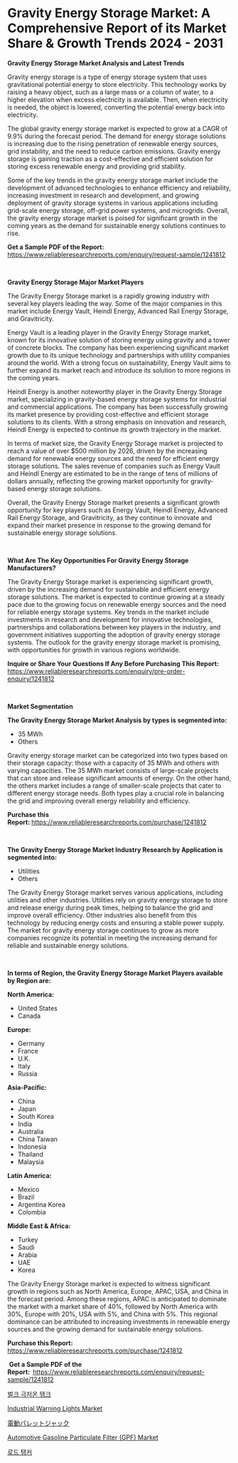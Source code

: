 <p><h1>Gravity Energy Storage Market: A Comprehensive Report of its Market Share & Growth Trends 2024 - 2031</h1></p><p><strong>Gravity Energy Storage Market Analysis and Latest Trends</strong></p>
<p><p>Gravity energy storage is a type of energy storage system that uses gravitational potential energy to store electricity. This technology works by raising a heavy object, such as a large mass or a column of water, to a higher elevation when excess electricity is available. Then, when electricity is needed, the object is lowered, converting the potential energy back into electricity.</p><p>The global gravity energy storage market is expected to grow at a CAGR of 9.9% during the forecast period. The demand for energy storage solutions is increasing due to the rising penetration of renewable energy sources, grid instability, and the need to reduce carbon emissions. Gravity energy storage is gaining traction as a cost-effective and efficient solution for storing excess renewable energy and providing grid stability.</p><p>Some of the key trends in the gravity energy storage market include the development of advanced technologies to enhance efficiency and reliability, increasing investment in research and development, and growing deployment of gravity storage systems in various applications including grid-scale energy storage, off-grid power systems, and microgrids. Overall, the gravity energy storage market is poised for significant growth in the coming years as the demand for sustainable energy solutions continues to rise.</p></p>
<p><strong>Get a Sample PDF of the Report:&nbsp;</strong> <a href="https://www.reliableresearchreports.com/enquiry/request-sample/1241812">https://www.reliableresearchreports.com/enquiry/request-sample/1241812</a></p>
<p>&nbsp;</p>
<p><strong>Gravity Energy Storage Major Market Players</strong></p>
<p><p>The Gravity Energy Storage market is a rapidly growing industry with several key players leading the way. Some of the major companies in this market include Energy Vault, Heindl Energy, Advanced Rail Energy Storage, and Gravitricity.</p><p>Energy Vault is a leading player in the Gravity Energy Storage market, known for its innovative solution of storing energy using gravity and a tower of concrete blocks. The company has been experiencing significant market growth due to its unique technology and partnerships with utility companies around the world. With a strong focus on sustainability, Energy Vault aims to further expand its market reach and introduce its solution to more regions in the coming years.</p><p>Heindl Energy is another noteworthy player in the Gravity Energy Storage market, specializing in gravity-based energy storage systems for industrial and commercial applications. The company has been successfully growing its market presence by providing cost-effective and efficient storage solutions to its clients. With a strong emphasis on innovation and research, Heindl Energy is expected to continue its growth trajectory in the market.</p><p>In terms of market size, the Gravity Energy Storage market is projected to reach a value of over $500 million by 2026, driven by the increasing demand for renewable energy sources and the need for efficient energy storage solutions. The sales revenue of companies such as Energy Vault and Heindl Energy are estimated to be in the range of tens of millions of dollars annually, reflecting the growing market opportunity for gravity-based energy storage solutions.</p><p>Overall, the Gravity Energy Storage market presents a significant growth opportunity for key players such as Energy Vault, Heindl Energy, Advanced Rail Energy Storage, and Gravitricity, as they continue to innovate and expand their market presence in response to the growing demand for sustainable energy storage solutions.</p></p>
<p>&nbsp;</p>
<p><strong>What Are The Key Opportunities For Gravity Energy Storage Manufacturers?</strong></p>
<p><p>The Gravity Energy Storage market is experiencing significant growth, driven by the increasing demand for sustainable and efficient energy storage solutions. The market is expected to continue growing at a steady pace due to the growing focus on renewable energy sources and the need for reliable energy storage systems. Key trends in the market include investments in research and development for innovative technologies, partnerships and collaborations between key players in the industry, and government initiatives supporting the adoption of gravity energy storage systems. The outlook for the gravity energy storage market is promising, with opportunities for growth in various regions worldwide.</p></p>
<p><strong>Inquire or Share Your Questions If Any Before Purchasing This Report:</strong> <a href="https://www.reliableresearchreports.com/enquiry/pre-order-enquiry/1241812">https://www.reliableresearchreports.com/enquiry/pre-order-enquiry/1241812</a></p>
<p>&nbsp;</p>
<p><strong>Market Segmentation</strong></p>
<p><strong>The Gravity Energy Storage Market Analysis by types is segmented into:</strong></p>
<p><ul><li>35 MWh</li><li>Others</li></ul></p>
<p><p>Gravity energy storage market can be categorized into two types based on their storage capacity: those with a capacity of 35 MWh and others with varying capacities. The 35 MWh market consists of large-scale projects that can store and release significant amounts of energy. On the other hand, the others market includes a range of smaller-scale projects that cater to different energy storage needs. Both types play a crucial role in balancing the grid and improving overall energy reliability and efficiency.</p></p>
<p><strong>Purchase this Report:&nbsp;</strong><a href="https://www.reliableresearchreports.com/purchase/1241812">https://www.reliableresearchreports.com/purchase/1241812</a></p>
<p>&nbsp;</p>
<p><strong>The Gravity Energy Storage Market Industry Research by Application is segmented into:</strong></p>
<p><ul><li>Utilities</li><li>Others</li></ul></p>
<p><p>The Gravity Energy Storage market serves various applications, including utilities and other industries. Utilities rely on gravity energy storage to store and release energy during peak times, helping to balance the grid and improve overall efficiency. Other industries also benefit from this technology by reducing energy costs and ensuring a stable power supply. The market for gravity energy storage continues to grow as more companies recognize its potential in meeting the increasing demand for reliable and sustainable energy solutions.</p></p>
<p>&nbsp;</p>
<p><strong>In terms of Region, the Gravity Energy Storage Market Players available by Region are:</strong></p>
<p>
    <p> <strong> North America: </strong>
        <ul>
            <li>United States</li>
            <li>Canada</li>
        </ul>
        </p> 
    <p> <strong> Europe: </strong>
        <ul>
            <li>Germany</li>
            <li>France</li>
            <li>U.K.</li>
            <li>Italy</li>
            <li>Russia</li>
        </ul>
        </p> 
    <p> <strong> Asia-Pacific: </strong>
        <ul>
            <li>China</li>
            <li>Japan</li>
            <li>South Korea</li>
            <li>India</li>
            <li>Australia</li>
            <li>China Taiwan</li>
            <li>Indonesia</li>
            <li>Thailand</li>
            <li>Malaysia</li>
        </ul>
        </p> 
    <p> <strong> Latin America: </strong>
        <ul>
            <li>Mexico</li>
            <li>Brazil</li>
            <li>Argentina Korea</li>
            <li>Colombia</li>
        </ul>
        </p> 
    <p> <strong> Middle East & Africa: </strong>
        <ul>
            <li>Turkey</li>
            <li>Saudi</li>
            <li>Arabia</li>
            <li>UAE</li>
            <li>Korea</li>
        </ul>
    </p>
    </p>
<p><p>The Gravity Energy Storage market is expected to witness significant growth in regions such as North America, Europe, APAC, USA, and China in the forecast period. Among these regions, APAC is anticipated to dominate the market with a market share of 40%, followed by North America with 30%, Europe with 20%, USA with 5%, and China with 5%. This regional dominance can be attributed to increasing investments in renewable energy sources and the growing demand for sustainable energy solutions.</p></p>
<p><strong>Purchase this Report: </strong><a href="https://www.reliableresearchreports.com/purchase/1241812">https://www.reliableresearchreports.com/purchase/1241812</a></p>
<p>&nbsp;<strong>Get a Sample PDF of the Report:&nbsp;&nbsp;</strong><a href="https://www.reliableresearchreports.com/enquiry/request-sample/1241812">https://www.reliableresearchreports.com/enquiry/request-sample/1241812</a></p>
<p><strong></strong></p>
<p><p><a href="https://github.com/CliftonFisher9067/Market-Research-Report-List-1/blob/main/221000915307.md">벌크 극저온 탱크</a></p><p><a href="https://github.com/Glendatilghmankmgz0rbhwpy/Market-Research-Report-List-1/blob/main/industrial-warning-lights-market.md">Industrial Warning Lights Market</a></p><p><a href="https://github.com/ksxzwxabcuynh011/Market-Research-Report-List-1/blob/main/812169416400.md">電動パレットジャック</a></p><p><a href="https://issuu.com/reportprime-2/docs/automotive-gasoline-particulate-filter-gpf-market-">Automotive Gasoline Particulate Filter (GPF) Market</a></p><p><a href="https://github.com/vskv4779xr1/Market-Research-Report-List-1/blob/main/852012115306.md">로드 탱커</a></p></p>